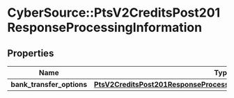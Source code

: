 # CyberSource::PtsV2CreditsPost201ResponseProcessingInformation

## Properties
Name | Type | Description | Notes
------------ | ------------- | ------------- | -------------
**bank_transfer_options** | [**PtsV2CreditsPost201ResponseProcessingInformationBankTransferOptions**](PtsV2CreditsPost201ResponseProcessingInformationBankTransferOptions.md) |  | [optional] 


